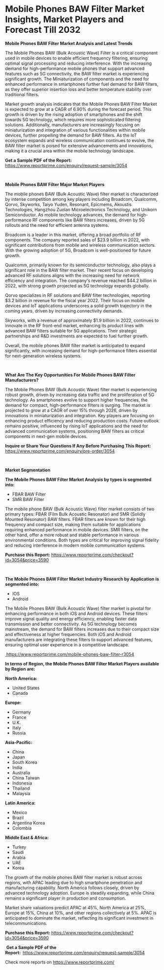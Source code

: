 <p><h1>Mobile Phones BAW Filter Market Insights, Market Players and Forecast Till 2032</h1></p><p><strong>Mobile Phones BAW Filter Market Analysis and Latest Trends</strong></p>
<p><p>The Mobile Phones BAW (Bulk Acoustic Wave) Filter is a critical component used in mobile devices to enable efficient frequency filtering, ensuring optimal signal processing and reducing interference. With the increasing demand for high-performance mobile phones that support advanced features such as 5G connectivity, the BAW filter market is experiencing significant growth. The Miniaturization of components and the need for enhanced performance in smartphones further fuel demand for BAW filters, as they offer superior insertion loss and better temperature stability over traditional filters.</p><p>Market growth analysis indicates that the Mobile Phones BAW Filter Market is expected to grow at a CAGR of 6.90% during the forecast period. This growth is driven by the rising adoption of smartphones and the shift towards 5G technology, which requires more sophisticated filtering solutions. Additionally, manufacturers are increasingly focusing on miniaturization and integration of various functionalities within mobile devices, further propelling the demand for BAW filters. As the IoT ecosystem expands and wireless communication continues to evolve, the BAW filter market is poised for extensive advancements and innovations, making it a crucial area within the mobile technology landscape.</p></p>
<p><strong>Get a Sample PDF of the Report:&nbsp;</strong> <a href="https://www.reportprime.com/enquiry/request-sample/3054?utm_campaign=2215&utm_medium=2&utm_source=Github&utm_content=ia&utm_term=24032025&utm_id=mobile-phones-baw-filter">https://www.reportprime.com/enquiry/request-sample/3054</a></p>
<p>&nbsp;</p>
<p><strong>Mobile Phones BAW Filter Major Market Players</strong></p>
<p><p>The mobile phones BAW (Bulk Acoustic Wave) filter market is characterized by intense competition among key players including Broadcom, Qualcomm, Qorvo, Skyworks, Taiyo Yuden, Resonant, Epicmems, Akoustis Technologies, Hangzhou Zuolan Microelectronics Technology, and Unikorn Semiconductor. As mobile technology advances, the demand for high-performance RF components like BAW filters increases, driven by 5G rollouts and the need for efficient antenna systems.</p><p>Broadcom is a leader in this market, offering a broad portfolio of RF components. The company reported sales of $23.9 billion in 2022, with significant contributions from mobile and wireless communication sectors. With the growing adoption of 5G, Broadcom is well-positioned for future growth.</p><p>Qualcomm, primarily known for its semiconductor technology, also plays a significant role in the BAW filter market. Their recent focus on developing advanced RF solutions aligns with the increasing need for network efficiency and integration. The company's revenue reached $44.2 billion in 2022, with strong growth projected as 5G technology expands globally.</p><p>Qorvo specializes in RF solutions and BAW filter technologies, reporting $3.2 billion in revenue for the fiscal year 2022. Their focus on mobile devices and IoT applications underscores a solid growth trajectory in the coming years, driven by increasing connectivity demands.</p><p>Skyworks, with a revenue of approximately $1.9 billion in 2022, continues to innovate in the RF front-end market, enhancing its product lines with advanced BAW filters suitable for 5G applications. Their strategic partnerships and R&D investments are expected to fuel further growth.</p><p>Overall, the mobile phones BAW filter market is anticipated to expand significantly, with increasing demand for high-performance filters essential for next-generation wireless systems.</p></p>
<p>&nbsp;</p>
<p><strong>What Are The Key Opportunities For Mobile Phones BAW Filter Manufacturers?</strong></p>
<p><p>The Mobile Phones BAW (Bulk Acoustic Wave) filter market is experiencing robust growth, driven by increasing data traffic and the proliferation of 5G technology. As smartphones evolve to support higher frequencies, the demand for compact, high-performance filters is surging. The market is projected to grow at a CAGR of over 15% through 2026, driven by innovations in miniaturization and integration. Key players are focusing on enhancing product efficiency and reducing production costs. Future outlook remains positive, influenced by rising IoT applications and the need for advanced communication systems, positioning BAW filters as critical components in next-gen mobile devices.</p></p>
<p><strong>Inquire or Share Your Questions If Any Before Purchasing This Report:</strong> <a href="https://www.reportprime.com/enquiry/pre-order/3054?utm_campaign=2215&utm_medium=2&utm_source=Github&utm_content=ia&utm_term=24032025&utm_id=mobile-phones-baw-filter">https://www.reportprime.com/enquiry/pre-order/3054</a></p>
<p>&nbsp;</p>
<p><strong>Market Segmentation</strong></p>
<p><strong>The Mobile Phones BAW Filter Market Analysis by types is segmented into:</strong></p>
<p><ul><li>FBAR BAW Filter</li><li>SMR BAW Filter</li></ul></p>
<p><p>The mobile phone BAW (Bulk Acoustic Wave) filter market consists of two primary types: FBAR (Film Bulk Acoustic Resonator) and SMR (Solidly Mounted Resonator) BAW filters. FBAR filters are known for their high frequency and compact size, making them suitable for applications requiring enhanced performance in mobile devices. SMR filters, on the other hand, offer a more robust and stable performance in various environmental conditions. Both types are critical for improving signal fidelity and reducing interference in modern mobile communication systems.</p></p>
<p><strong>Purchase this Report:&nbsp;</strong><a href="https://www.reportprime.com/checkout?id=3054&price=3590&utm_campaign=2215&utm_medium=2&utm_source=Github&utm_content=ia&utm_term=24032025&utm_id=mobile-phones-baw-filter">https://www.reportprime.com/checkout?id=3054&price=3590</a></p>
<p>&nbsp;</p>
<p><strong>The Mobile Phones BAW Filter Market Industry Research by Application is segmented into:</strong></p>
<p><ul><li>IOS</li><li>Android</li></ul></p>
<p><p>The Mobile Phones BAW (Bulk Acoustic Wave) filter market is pivotal for enhancing performance in both iOS and Android devices. These filters improve signal quality and energy efficiency, enabling faster data transmission and better connectivity. As 5G technology becomes mainstream, the demand for BAW filters increases due to their compact size and effectiveness at higher frequencies. Both iOS and Android manufacturers are integrating these filters to support advanced features, ensuring optimal user experience in a competitive landscape.</p></p>
<p><a href="https://www.reportprime.com/mobile-phones-baw-filter-r3054?utm_campaign=2215&utm_medium=2&utm_source=Github&utm_content=ia&utm_term=24032025&utm_id=mobile-phones-baw-filter">&nbsp;https://www.reportprime.com/mobile-phones-baw-filter-r3054</a></p>
<p><strong>In terms of Region, the Mobile Phones BAW Filter Market Players available by Region are:</strong></p>
<p>
    <p> <strong> North America: </strong>
        <ul>
            <li>United States</li>
            <li>Canada</li>
        </ul>
        </p> 
    <p> <strong> Europe: </strong>
        <ul>
            <li>Germany</li>
            <li>France</li>
            <li>U.K.</li>
            <li>Italy</li>
            <li>Russia</li>
        </ul>
        </p> 
    <p> <strong> Asia-Pacific: </strong>
        <ul>
            <li>China</li>
            <li>Japan</li>
            <li>South Korea</li>
            <li>India</li>
            <li>Australia</li>
            <li>China Taiwan</li>
            <li>Indonesia</li>
            <li>Thailand</li>
            <li>Malaysia</li>
        </ul>
        </p> 
    <p> <strong> Latin America: </strong>
        <ul>
            <li>Mexico</li>
            <li>Brazil</li>
            <li>Argentina Korea</li>
            <li>Colombia</li>
        </ul>
        </p> 
    <p> <strong> Middle East & Africa: </strong>
        <ul>
            <li>Turkey</li>
            <li>Saudi</li>
            <li>Arabia</li>
            <li>UAE</li>
            <li>Korea</li>
        </ul>
    </p>
    </p>
<p><p>The growth of the mobile phones BAW filter market is robust across regions, with APAC leading due to high smartphone penetration and manufacturing capability. North America follows closely, driven by advanced technology adoption. Europe is steadily expanding, while China remains a significant player in production and consumption. </p><p>Market share valuations predict APAC at 45%, North America at 25%, Europe at 15%, China at 10%, and other regions collectively at 5%. APAC is anticipated to dominate the market, reflecting its significant investment in telecommunications.</p></p>
<p><strong>Purchase this Report: </strong><a href="https://www.reportprime.com/checkout?id=3054&price=3590&utm_campaign=2215&utm_medium=2&utm_source=Github&utm_content=ia&utm_term=24032025&utm_id=mobile-phones-baw-filter">https://www.reportprime.com/checkout?id=3054&price=3590</a></p>
<p>&nbsp;<strong>Get a Sample PDF of the Report:&nbsp;&nbsp;</strong><a href="https://www.reportprime.com/enquiry/request-sample/3054?utm_campaign=2215&utm_medium=2&utm_source=Github&utm_content=ia&utm_term=24032025&utm_id=mobile-phones-baw-filter">https://www.reportprime.com/enquiry/request-sample/3054</a></p>
<p><strong></strong></p>
<p>Check more reports on <a href="https://www.reportprime.com/?utm_campaign=2215&utm_medium=2&utm_source=Github&utm_content=ia&utm_term=24032025&utm_id=mobile-phones-baw-filter">https://www.reportprime.com/</a></p>